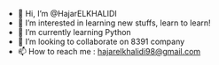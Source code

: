 - 👋 Hi, I’m @HajarELKHALIDI
- 👀 I’m interested in learning new stuffs, learn to learn!
- 🌱 I’m currently learning Python
- 💞️ I’m looking to collaborate on 8391 company
- 📫 How to reach me : hajarelkhalidi98@gmail.com

<!---
HajarELKHALIDI/HajarELKHALIDI is a ✨ special ✨ repository because its `README.md` (this file) appears on your GitHub profile.
You can click the Preview link to take a look at your changes.
--->
